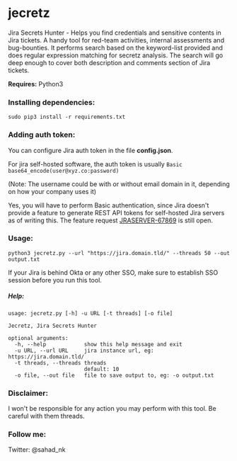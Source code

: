 # jecretz
Jira Secrets Hunter - Helps you find credentials and sensitive contents in Jira tickets. A handy tool for red-team activities, internal assessments and bug-bounties. It performs search based on the keyword-list provided and does regular expression matching for secretz analysis. The search will go deep enough to cover both description and comments section of Jira tickets.


__Requires:__ Python3

### Installing dependencies:

`sudo pip3 install -r requirements.txt`

### Adding auth token:

You can configure Jira auth token in the file __config.json__.

For jira self-hosted software, the auth token is usually `Basic base64_encode(user@xyz.co:password)`

(Note: The username could be with or without email domain in it, depending on how your company uses it)

Yes, you will have to perform Basic authentication, since Jira doesn't provide a feature to generate REST API tokens for self-hosted Jira servers as of writing this. The feature request [JRASERVER-67869](https://jira.atlassian.com/browse/JRASERVER-67869?_ga=2.121133064.1451771552.1590422340-96494979.1587650002) is still open.

### Usage:

`python3 jecretz.py --url "https://jira.domain.tld/" --threads 50 --out output.txt`

If your Jira is behind Okta or any other SSO, make sure to establish SSO session before you run this tool.

##### Help:

```
usage: jecretz.py [-h] -u URL [-t threads] [-o file]

Jecretz, Jira Secrets Hunter

optional arguments:
  -h, --help            show this help message and exit
  -u URL, --url URL     jira instance url, eg: https://jira.domain.tld/
  -t threads, --threads threads
                        default: 10
  -o file, --out file   file to save output to, eg: -o output.txt
  ```

### Disclaimer:

I won't be responsible for any action you may perform with this tool. Be careful with them threads.

### Follow me:

Twitter: @sahad_nk
